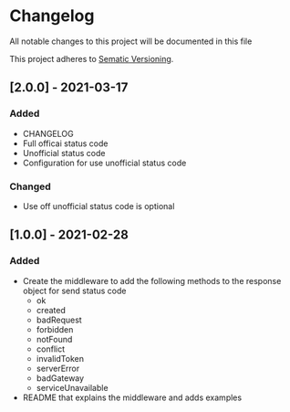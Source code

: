 # Changelog

All notable changes to this project will be documented in this file

This project adheres to [Sematic Versioning](https://semver.org/spec/v2.0.0.html).

## [2.0.0] - 2021-03-17

### Added
 - CHANGELOG
 - Full officai status code
 - Unofficial status code
 - Configuration for use unofficial status code

### Changed
 - Use off unofficial status code is optional

## [1.0.0] - 2021-02-28

### Added
 - Create the middleware to add the following methods to the response object for send status code
   - ok
   - created
   - badRequest
   - forbidden
   - notFound
   - conflict
   - invalidToken
   - serverError
   - badGateway
   - serviceUnavailable
 - README that explains the middleware and adds examples